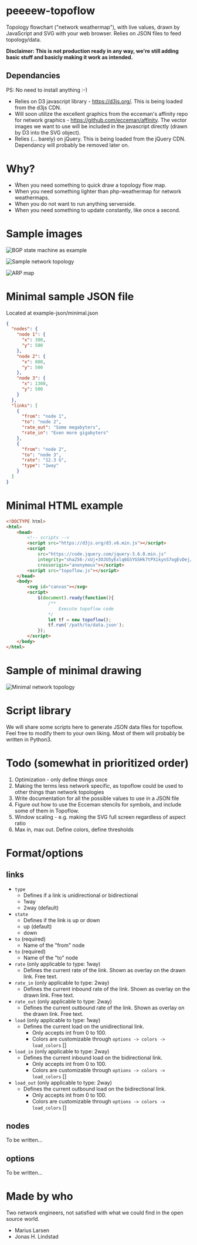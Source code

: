 # peeeew-topoflow
Topology flowchart ("network weathermap"), with live values, drawn by JavaScript and SVG with your web browser. Relies on JSON files to feed topology/data.

**Disclaimer: This is not production ready in any way, we're still adding basic stuff and basicly making it work as intended.**

## Dependancies
PS: No need to install anything :-)
* Relies on D3 javascript library - https://d3js.org/. This is being loaded from the d3js CDN.
* Will soon utilize the excellent graphics from the ecceman's affinity repo for network graphics - https://github.com/ecceman/affinity. The vector images we want to use will be included in the javascript directly (drawn by D3 into the SVG object).
* Relies (... barely) on jQuery. This is being loaded from the jQuery CDN. Dependancy will probably be removed later on.


# Why?
* Ẁhen you need something to quick draw a topology flow map.
* When you need something lighter than php-weathermap for network weathermaps.
* When you do not want to run anything serverside.
* When you need something to update constantly, like once a second.


# Sample images
![BGP state machine as example](/example-images/example-bgp-state-machine.png)

![Sample network topology](/example-images/example-topology.png)

![ARP map](/example-images/example-arp.png)


# Minimal sample JSON file
Located at example-json/minimal.json
```json
{
  "nodes": {
    "node 1": {
      "x": 300,
      "y": 500
    },
    "node 2": {
      "x": 800,
      "y": 500
    },
    "node 3": {
      "x": 1300,
      "y": 500
    }
  },
  "links": [
    {
      "from": "node 1",
      "to": "node 2",
      "rate_out": "Some megabyters",
      "rate_in": "Even more gigabyters"
    },
    {
      "from": "node 2",
      "to": "node 3",
      "rate": "12.3 G",
      "type": "1way"
    }
  ]
}
```


# Minimal HTML example
```html
<!DOCTYPE html>
<html>
    <head>
        <!-- scripts -->
        <script src="https://d3js.org/d3.v6.min.js"></script>
        <script
            src="https://code.jquery.com/jquery-3.6.0.min.js"
            integrity="sha256-/xUj+3OJU5yExlq6GSYGSHk7tPXikynS7ogEvDej/m4="
            crossorigin="anonymous"></script>
        <script src="topoflow.js"></script>
    </head>
    <body>
        <svg id="canvas"></svg>
        <script>
            $(document).ready(function(){
                /**
                    Execute topoflow code
                */
                let tf = new topoflow();
                tf.run('/path/to/data.json');
            });
        </script>
    </body>
</html>
```


# Sample of minimal drawing
![Minimal network topology](/example-images/example-minimal.png)


# Script library
We will share some scripts here to generate JSON data files for topoflow. Feel free to modify them to your own liking. Most of them will probably be written in Python3.


# Todo (somewhat in prioritized order)
1. Optimization - only define things once
2. Making the terms less network specific, as topoflow could be used to other things than network topologies
3. Write documentation for all the possible values to use in a JSON file
4. Figure out how to use the Ecceman stencils for symbols, and include some of them in Topoflow.
5. Window scaling - e.g. making the SVG full screen regardless of aspect ratio
6. Max in, max out. Define colors, define thresholds

# Format/options
## links
* `type`
  * Defines if a link is unidirectional or bidirectional
  * 1way
  * 2way (default)
* `state`
  * Defines if the link is up or down
  * up (default)
  * down
* `to` (required)
  * Name of the "from" node
* `to` (required)
  * Name of the "to" node
* `rate` (only applicable to type: 1way)
  * Defines the current rate of the link. Shown as overlay on the drawn link. Free text.
* `rate_in` (only applicable to type: 2way)
  * Defines the current inbound rate of the link. Shown as overlay on the drawn link. Free text.
* `rate_out` (only applicable to type: 2way)
  * Defines the current outbound rate of the link. Shown as overlay on the drawn link. Free text.
* `load` (only applicable to type: 1way)
  * Defines the current load on the unidirectional link.
    * Only accepts int from 0 to 100.
    * Colors are customizable through `options -> colors -> load_colors` []
* `load_in` (only applicable to type: 2way)
  * Defines the current inbound load on the bidirectional link.
    * Only accepts int from 0 to 100.
    * Colors are customizable through `options -> colors -> load_colors` []
* `load_out` (only applicable to type: 2way)
  * Defines the current outbound load on the bidirectional link.
    * Only accepts int from 0 to 100.
    * Colors are customizable through `options -> colors -> load_colors` []

## nodes
To be written...

## options
To be written...


# Made by who
Two network engineers, not satisfied with what we could find in the open source world.
* Marius Larsen
* Jonas H. Lindstad